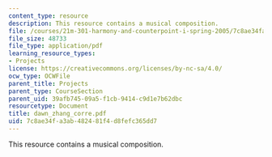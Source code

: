 ```yaml
---
content_type: resource
description: This resource contains a musical composition.
file: /courses/21m-301-harmony-and-counterpoint-i-spring-2005/7c8ae34fa3ab482481f4d8fefc365dd7_dawn_zhang_corre.pdf
file_size: 48733
file_type: application/pdf
learning_resource_types:
- Projects
license: https://creativecommons.org/licenses/by-nc-sa/4.0/
ocw_type: OCWFile
parent_title: Projects
parent_type: CourseSection
parent_uid: 39afb745-09a5-f1cb-9414-c9d1e7b62dbc
resourcetype: Document
title: dawn_zhang_corre.pdf
uid: 7c8ae34f-a3ab-4824-81f4-d8fefc365dd7
---
```

This resource contains a musical composition.